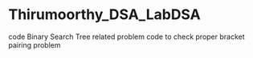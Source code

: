 # Thirumoorthy_DSA_LabDSA

code Binary Search Tree related problem
code to check proper bracket pairing problem
